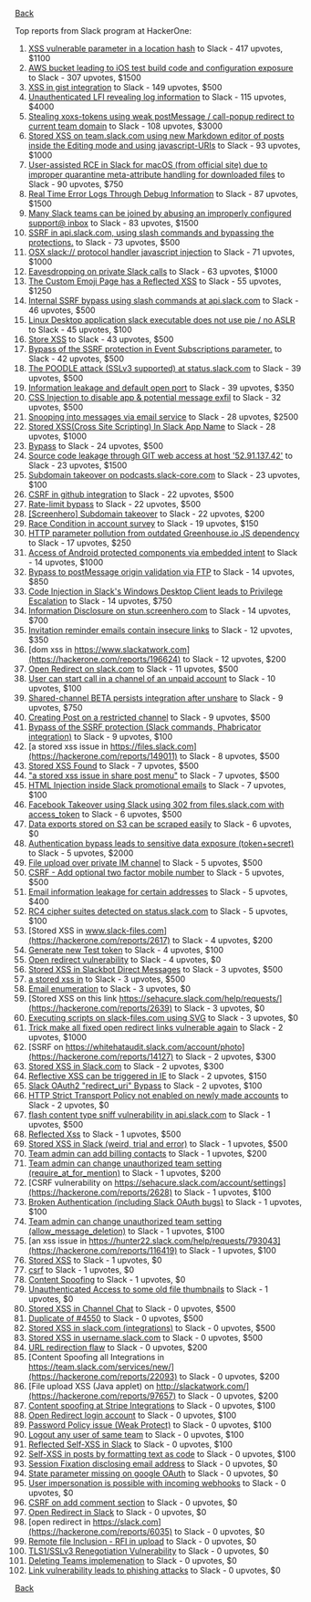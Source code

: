 [Back](../README.md)

Top reports from Slack program at HackerOne:

1. [XSS vulnerable parameter in a location hash](https://hackerone.com/reports/146336) to Slack - 417 upvotes, $1100
2. [AWS bucket leading to iOS test build code and configuration exposure](https://hackerone.com/reports/404822) to Slack - 307 upvotes, $1500
3. [XSS in gist integration](https://hackerone.com/reports/11073) to Slack - 149 upvotes, $500
4. [Unauthenticated LFI revealing log information](https://hackerone.com/reports/272578) to Slack - 115 upvotes, $4000
5. [Stealing xoxs-tokens using weak postMessage / call-popup redirect to current team domain](https://hackerone.com/reports/207170) to Slack - 108 upvotes, $3000
6. [Stored XSS on team.slack.com using new Markdown editor of posts inside the Editing mode and using javascript-URIs](https://hackerone.com/reports/132104) to Slack - 93 upvotes, $1000
7. [User-assisted RCE in Slack for macOS (from official site) due to improper quarantine meta-attribute handling for downloaded files](https://hackerone.com/reports/470637) to Slack - 90 upvotes, $750
8. [Real Time Error Logs Through Debug Information](https://hackerone.com/reports/503283) to Slack - 87 upvotes, $1500
9. [Many Slack teams can be joined by abusing an improperly configured support@ inbox](https://hackerone.com/reports/239623) to Slack - 83 upvotes, $1500
10. [SSRF in api.slack.com, using slash commands and bypassing the protections.](https://hackerone.com/reports/381129) to Slack - 73 upvotes, $500
11. [OSX slack:// protocol handler javascript injection](https://hackerone.com/reports/79348) to Slack - 71 upvotes, $1000
12. [Eavesdropping on private Slack calls](https://hackerone.com/reports/184698) to Slack - 63 upvotes, $1000
13. [The Custom Emoji Page has a Reflected XSS](https://hackerone.com/reports/258198) to Slack - 55 upvotes, $1250
14. [Internal SSRF bypass using slash commands at api.slack.com](https://hackerone.com/reports/356765) to Slack - 46 upvotes, $500
15. [Linux Desktop application slack executable does not use pie / no ASLR](https://hackerone.com/reports/415272) to Slack - 45 upvotes, $100
16. [Store XSS](https://hackerone.com/reports/187410) to Slack - 43 upvotes, $500
17. [Bypass of the SSRF protection in Event Subscriptions parameter.](https://hackerone.com/reports/386292) to Slack - 42 upvotes, $500
18. [The POODLE attack (SSLv3 supported) at status.slack.com](https://hackerone.com/reports/375097) to Slack - 39 upvotes, $500
19. [Information leakage and default open port](https://hackerone.com/reports/305518) to Slack - 39 upvotes, $350
20. [CSS Injection to disable app &amp; potential message exfil](https://hackerone.com/reports/679969) to Slack - 32 upvotes, $500
21. [Snooping into messages via email service](https://hackerone.com/reports/163938) to Slack - 28 upvotes, $2500
22. [Stored XSS(Cross Site Scripting) In Slack App Name](https://hackerone.com/reports/159460) to Slack - 28 upvotes, $1000
23. [Bypass](https://hackerone.com/reports/121696) to Slack - 24 upvotes, $500
24. [Source code leakage through GIT web access at host '52.91.137.42'](https://hackerone.com/reports/148068) to Slack - 23 upvotes, $1500
25. [Subdomain takeover on podcasts.slack-core.com](https://hackerone.com/reports/195350) to Slack - 23 upvotes, $100
26. [CSRF in github integration](https://hackerone.com/reports/174328) to Slack - 22 upvotes, $500
27. [Rate-limit bypass](https://hackerone.com/reports/165727) to Slack - 22 upvotes, $500
28. [[Screenhero] Subdomain takeover](https://hackerone.com/reports/142096) to Slack - 22 upvotes, $200
29. [Race Condition in account survey](https://hackerone.com/reports/165570) to Slack - 19 upvotes, $150
30. [HTTP parameter pollution from outdated Greenhouse.io JS dependency](https://hackerone.com/reports/335339) to Slack - 17 upvotes, $250
31. [Access of Android protected components via embedded intent](https://hackerone.com/reports/200427) to Slack - 14 upvotes, $1000
32. [Bypass to postMessage origin validation via FTP](https://hackerone.com/reports/210654) to Slack - 14 upvotes, $850
33. [Code Injection in Slack's Windows Desktop Client leads to Privilege Escalation](https://hackerone.com/reports/162955) to Slack - 14 upvotes, $750
34. [Information Disclosure on stun.screenhero.com](https://hackerone.com/reports/175061) to Slack - 14 upvotes, $700
35. [Invitation reminder emails contain insecure links](https://hackerone.com/reports/327674) to Slack - 12 upvotes, $350
36. [dom xss in https://www.slackatwork.com](https://hackerone.com/reports/196624) to Slack - 12 upvotes, $200
37. [Open Redirect on slack.com](https://hackerone.com/reports/140447) to Slack - 11 upvotes, $500
38. [User can start call in a channel of an unpaid account](https://hackerone.com/reports/147369) to Slack - 10 upvotes, $100
39. [Shared-channel BETA persists integration after unshare](https://hackerone.com/reports/291822) to Slack - 9 upvotes, $750
40. [Creating Post on a restricted channel](https://hackerone.com/reports/151459) to Slack - 9 upvotes, $500
41. [Bypass of the SSRF protection (Slack commands, Phabricator integration)](https://hackerone.com/reports/61312) to Slack - 9 upvotes, $100
42. [a stored xss issue in https://files.slack.com](https://hackerone.com/reports/149011) to Slack - 8 upvotes, $500
43. [Stored XSS Found](https://hackerone.com/reports/9774) to Slack - 7 upvotes, $500
44. ["a stored xss issue in share post menu"](https://hackerone.com/reports/148848) to Slack - 7 upvotes, $500
45. [HTML Injection inside Slack promotional emails](https://hackerone.com/reports/321029) to Slack - 7 upvotes, $100
46. [Facebook Takeover using Slack using 302 from files.slack.com with access_token](https://hackerone.com/reports/6017) to Slack - 6 upvotes, $500
47. [Data exports stored on S3 can be scraped easily](https://hackerone.com/reports/2746) to Slack - 6 upvotes, $0
48. [Authentication bypass leads to sensitive data exposure (token+secret)](https://hackerone.com/reports/129918) to Slack - 5 upvotes, $2000
49. [File upload over private IM channel](https://hackerone.com/reports/143903) to Slack - 5 upvotes, $500
50. [CSRF - Add optional two factor mobile number](https://hackerone.com/reports/155774) to Slack - 5 upvotes, $500
51. [Email information leakage for certain addresses](https://hackerone.com/reports/169992) to Slack - 5 upvotes, $400
52. [RC4 cipher suites detected on status.slack.com](https://hackerone.com/reports/99157) to Slack - 5 upvotes, $100
53. [Stored XSS in www.slack-files.com](https://hackerone.com/reports/2617) to Slack - 4 upvotes, $200
54. [Generate new Test token](https://hackerone.com/reports/147544) to Slack - 4 upvotes, $100
55. [Open redirect vulnerability](https://hackerone.com/reports/2731) to Slack - 4 upvotes, $0
56. [Stored XSS in Slackbot Direct Messages](https://hackerone.com/reports/4561) to Slack - 3 upvotes, $500
57. [a stored xss in](https://hackerone.com/reports/33018) to Slack - 3 upvotes, $500
58. [Email enumeration](https://hackerone.com/reports/2766) to Slack - 3 upvotes, $0
59. [Stored XSS on this link https://sehacure.slack.com/help/requests/](https://hackerone.com/reports/2639) to Slack - 3 upvotes, $0
60. [Executing scripts on slack-files.com using SVG](https://hackerone.com/reports/100565) to Slack - 3 upvotes, $0
61. [Trick make all fixed open redirect links vulnerable again](https://hackerone.com/reports/104087) to Slack - 2 upvotes, $1000
62. [SSRF on https://whitehataudit.slack.com/account/photo](https://hackerone.com/reports/14127) to Slack - 2 upvotes, $300
63. [Stored XSS in Slack.com](https://hackerone.com/reports/6002) to Slack - 2 upvotes, $300
64. [Reflective XSS can be triggered in IE](https://hackerone.com/reports/2497) to Slack - 2 upvotes, $150
65. [Slack OAuth2 "redirect_uri" Bypass](https://hackerone.com/reports/2575) to Slack - 2 upvotes, $100
66. [HTTP Strict Transport Policy not enabled on newly made accounts](https://hackerone.com/reports/26763) to Slack - 2 upvotes, $0
67. [flash content type sniff vulnerability in api.slack.com](https://hackerone.com/reports/3455) to Slack - 1 upvotes, $500
68. [Reflected Xss](https://hackerone.com/reports/2777) to Slack - 1 upvotes, $500
69. [Stored XSS in Slack (weird, trial and error)](https://hackerone.com/reports/96337) to Slack - 1 upvotes, $500
70. [Team admin can add billing contacts](https://hackerone.com/reports/47940) to Slack - 1 upvotes, $200
71. [Team admin can change unauthorized team setting (require_at_for_mention)](https://hackerone.com/reports/46747) to Slack - 1 upvotes, $200
72. [CSRF vulnerability on https://sehacure.slack.com/account/settings](https://hackerone.com/reports/2628) to Slack - 1 upvotes, $100
73. [Broken Authentication (including Slack OAuth bugs)](https://hackerone.com/reports/2559) to Slack - 1 upvotes, $100
74. [Team admin can change unauthorized team setting (allow_message_deletion)](https://hackerone.com/reports/46750) to Slack - 1 upvotes, $100
75. [an xss issue in https://hunter22.slack.com/help/requests/793043](https://hackerone.com/reports/116419) to Slack - 1 upvotes, $100
76. [Stored XSS](https://hackerone.com/reports/2926) to Slack - 1 upvotes, $0
77. [csrf](https://hackerone.com/reports/2635) to Slack - 1 upvotes, $0
78. [Content Spoofing](https://hackerone.com/reports/2979) to Slack - 1 upvotes, $0
79. [Unauthenticated Access to some old file thumbnails](https://hackerone.com/reports/145621) to Slack - 1 upvotes, $0
80. [Stored XSS in Channel Chat](https://hackerone.com/reports/2652) to Slack - 0 upvotes, $500
81. [Duplicate of #4550](https://hackerone.com/reports/4638) to Slack - 0 upvotes, $500
82. [Stored XSS in slack.com (integrations)](https://hackerone.com/reports/10297) to Slack - 0 upvotes, $500
83. [Stored XSS in username.slack.com](https://hackerone.com/reports/2625) to Slack - 0 upvotes, $500
84. [URL redirection flaw](https://hackerone.com/reports/2622) to Slack - 0 upvotes, $200
85. [Content Spoofing all Integrations in https://team.slack.com/services/new/](https://hackerone.com/reports/22093) to Slack - 0 upvotes, $200
86. [File upload XSS (Java applet) on http://slackatwork.com/](https://hackerone.com/reports/97657) to Slack - 0 upvotes, $200
87. [Content spoofing at Stripe Integrations](https://hackerone.com/reports/21248) to Slack - 0 upvotes, $100
88. [Open Redirect login account](https://hackerone.com/reports/16718) to Slack - 0 upvotes, $100
89. [Password Policy issue (Weak Protect)](https://hackerone.com/reports/17160) to Slack - 0 upvotes, $100
90. [Logout any user of same team](https://hackerone.com/reports/54610) to Slack - 0 upvotes, $100
91. [Reflected Self-XSS in Slack](https://hackerone.com/reports/97683) to Slack - 0 upvotes, $100
92. [Self-XSS in posts by formatting text as code](https://hackerone.com/reports/89505) to Slack - 0 upvotes, $100
93. [Session Fixation disclosing email address](https://hackerone.com/reports/2582) to Slack - 0 upvotes, $0
94. [State parameter missing on google OAuth](https://hackerone.com/reports/2688) to Slack - 0 upvotes, $0
95. [User impersonation is possible with incoming webhooks](https://hackerone.com/reports/3722) to Slack - 0 upvotes, $0
96. [CSRF on add comment section](https://hackerone.com/reports/2638) to Slack - 0 upvotes, $0
97. [Open Redirect in Slack](https://hackerone.com/reports/4549) to Slack - 0 upvotes, $0
98. [open redirect in https://slack.com](https://hackerone.com/reports/6035) to Slack - 0 upvotes, $0
99. [Remote file Inclusion - RFI in upload](https://hackerone.com/reports/14092) to Slack - 0 upvotes, $0
100. [TLS1/SSLv3 Renegotiation Vulnerability](https://hackerone.com/reports/5617) to Slack - 0 upvotes, $0
101. [Deleting Teams implemenation](https://hackerone.com/reports/2975) to Slack - 0 upvotes, $0
102. [Link vulnerability leads to phishing attacks](https://hackerone.com/reports/66994) to Slack - 0 upvotes, $0


[Back](../README.md)